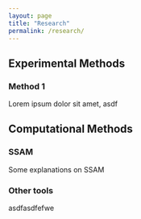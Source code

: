 ```yaml
---
layout: page
title: "Research"
permalink: /research/
---
```


## Experimental Methods

### Method 1

Lorem ipsum dolor sit amet, asdf

## Computational Methods

### SSAM

Some explanations on SSAM

### Other tools

asdfasdfefwe